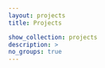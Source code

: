 ```yaml
---
layout: projects
title: Projects

show_collection: projects
description: >
no_groups: true
---
```





